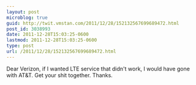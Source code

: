```yaml
---
layout: post
microblog: true
guid: http://twit.vmstan.com/2011/12/28/152132567699689472.html
post_id: 3038993
date: 2011-12-28T15:03:25-0600
lastmod: 2011-12-28T15:03:25-0600
type: post
url: /2011/12/28/152132567699689472.html
---
```

Dear Verizon, if I wanted LTE service that didn't work, I would have gone with AT&T. Get your shit together. Thanks.
